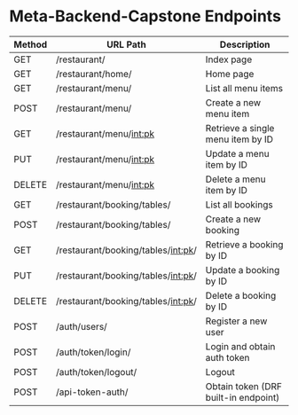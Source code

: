 # Meta-Backend-Capstone Endpoints

| Method | URL Path                         | Description                          |
|--------|---------------------------------|--------------------------------------|
| GET    | /restaurant/                     | Index page                            |
| GET    | /restaurant/home/                | Home page                             |
| GET    | /restaurant/menu/                | List all menu items                   |
| POST   | /restaurant/menu/                | Create a new menu item                |
| GET    | /restaurant/menu/<int:pk>        | Retrieve a single menu item by ID    |
| PUT    | /restaurant/menu/<int:pk>        | Update a menu item by ID              |
| DELETE | /restaurant/menu/<int:pk>        | Delete a menu item by ID              |
| GET    | /restaurant/booking/tables/      | List all bookings                     |
| POST   | /restaurant/booking/tables/      | Create a new booking                  |
| GET    | /restaurant/booking/tables/<int:pk>/ | Retrieve a booking by ID          |
| PUT    | /restaurant/booking/tables/<int:pk>/ | Update a booking by ID            |
| DELETE | /restaurant/booking/tables/<int:pk>/ | Delete a booking by ID            |
| POST   | /auth/users/                      | Register a new user                   |
| POST   | /auth/token/login/                | Login and obtain auth token           |
| POST   | /auth/token/logout/               | Logout                                |
| POST   | /api-token-auth/                  | Obtain token (DRF built-in endpoint) |
